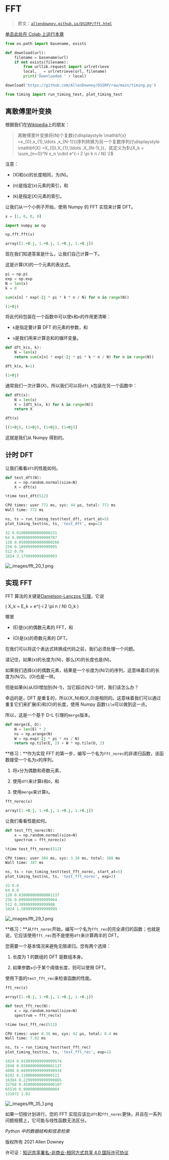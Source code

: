 # FFT

> 原文：[`allendowney.github.io/DSIRP/fft.html`](https://allendowney.github.io/DSIRP/fft.html)

[单击此处在 Colab 上运行本章](https://colab.research.google.com/github/AllenDowney/DSIRP/blob/main/notebooks/fft.ipynb)

```py
from os.path import basename, exists

def download(url):
    filename = basename(url)
    if not exists(filename):
        from urllib.request import urlretrieve
        local, _ = urlretrieve(url, filename)
        print('Downloaded ' + local)

download('https://github.com/AllenDowney/DSIRP/raw/main/timing.py') 
```

```py
from timing import run_timing_test, plot_timing_test 
```

## 离散傅里叶变换

根据我们在[Wikipedia](https://en.wikipedia.org/wiki/Discrete_Fourier_transform)上的朋友：

> 离散傅里叶变换将\(N\)个复数\({\displaystyle \mathbf{x} =x_{0},x_{1},\ldots ,x_{N-1}}\)序列转换为另一个复数序列\({\displaystyle \mathbf{X} =X_{0},X_{1},\ldots ,X_{N-1},}\)，其定义为$\(X_k = \sum_{n=0}^N x_n \cdot e^{-i 2 \pi k n / N} \)$

注意：

+   \(X\)和\(x\)的长度相同，为\(N\)。

+   \(n\)是指定\(x\)元素的索引，和

+   \(k\)是指定\(X\)元素的索引。

让我们从一个小例子开始，使用 Numpy 的 FFT 实现来计算 DFT。

```py
x = [1, 0, 0, 0] 
```

```py
import numpy as np

np.fft.fft(x) 
```

```py
array([1.+0.j, 1.+0.j, 1.+0.j, 1.+0.j]) 
```

现在我们知道答案是什么，让我们自己计算一下。

这是计算\(X\)的一个元素的表达式。

```py
pi = np.pi
exp = np.exp
N = len(x)
k = 0 
```

```py
sum(x[n] * exp(-2j * pi * k * n / N) for n in range(N)) 
```

```py
(1+0j) 
```

将此代码包装在一个函数中可以使`k`和`n`的作用更清晰：

+   `k`是指定要计算 DFT 的元素的参数，和

+   `n`是我们用来计算总和的循环变量。

```py
def dft_k(x, k):
    N = len(x)
    return sum(x[n] * exp(-2j * pi * k * n / N) for n in range(N)) 
```

```py
dft_k(x, k=1) 
```

```py
(1+0j) 
```

通常我们一次计算\(X\)，所以我们可以将`dft_k`包装在另一个函数中：

```py
def dft(x):
    N = len(x)
    X = [dft_k(x, k) for k in range(N)]
    return X 
```

```py
dft(x) 
```

```py
[(1+0j), (1+0j), (1+0j), (1+0j)] 
```

这就是我们从 Numpy 得到的。

## 计时 DFT

让我们看看`dft`的性能如何。

```py
def test_dft(N):
    x = np.random.normal(size=N)
    X = dft(x) 
```

```py
%time test_dft(512) 
```

```py
CPU times: user 772 ms, sys: 44 µs, total: 772 ms
Wall time: 772 ms 
```

```py
ns, ts = run_timing_test(test_dft, start_at=5)
plot_timing_test(ns, ts, 'test_dft', exp=2) 
```

```py
32 0.010000000000000231
64 0.009999999999999787
128 0.050000000000000266
256 0.18999999999999995
512 0.79
1024 3.1799999999999993 
```

![_images/fft_20_1.png](img/f868c70d4018f50996e36119f6b0739d.png)

## 实现 FFT

FFT 算法的关键是[Danielson-Lanczos 引理](https://mathworld.wolfram.com/Danielson-LanczosLemma.html)，它说

\( X_k = E_k + e^{-i 2 \pi n / N} O_k \)

哪里

+   \(E\)是\(x\)的偶数元素的 FFT，和

+   \(O\)是\(x\)的奇数元素的 DFT。

在我们可以将这个表达式转换成代码之前，我们必须处理一个问题。

请记住，如果\(x\)的长度为\(N\)，那么\(X\)的长度也是\(N\)。

如果我们选择\(x\)的偶数元素，结果是一个长度为\(N/2\)的序列，这意味着\(E\)的长度为\(N/2\)。\(O\)也是一样。

但是如果\(k\)从\(0\)增加到\(N-1\)，当它超过\(N/2-1\)时，我们该怎么办？

幸运的是，DFT 是重复的，所以\(X_N\)和\(X_0\)是相同的。这意味着我们可以通过重复它们来扩展\(E\)和\(O\)的长度，使用 Numpy 函数`tile`可以做到这一点。

所以，这是一个基于 D-L 引理的`merge`版本。

```py
def merge(E, O):
    N = len(E) * 2
    ns = np.arange(N)
    W = np.exp(-2j * pi * ns / N)
    return np.tile(E, 2) + W * np.tile(O, 2) 
```

**练习：**作为实现 FFT 的第一步，编写一个名为`fft_norec`的非递归函数，该函数接受一个名为`x`的序列。

1.  将`x`分为偶数和奇数元素，

1.  使用`dft`来计算`E`和`O`，和

1.  使用`merge`来计算`X`。

```py
fft_norec(x) 
```

```py
array([1.+0.j, 1.+0.j, 1.+0.j, 1.+0.j]) 
```

让我们看看性能如何。

```py
def test_fft_norec(N):
    x = np.random.normal(size=N)
    spectrum = fft_norec(x) 
```

```py
%time test_fft_norec(512) 
```

```py
CPU times: user 384 ms, sys: 3.38 ms, total: 388 ms
Wall time: 387 ms 
```

```py
ns, ts = run_timing_test(test_fft_norec, start_at=5)
plot_timing_test(ns, ts, 'test_fft_norec', exp=2) 
```

```py
32 0.0
64 0.0
128 0.030000000000001137
256 0.09999999999999964
512 0.3899999999999988
1024 1.5899999999999999 
```

![_images/fft_29_1.png](img/52dec72a572ee7db362f15722b930de6.png)

**练习：**从`fft_norec`开始，编写一个名为`fft_rec`的完全递归的函数；也就是说，它应该使用`fft_rec`而不是使用`dft`来计算两半的 DFT。

您需要一个基本情况来避免无限递归。您有两个选择：

1.  长度为 1 的数组的 DFT 是数组本身。

1.  如果参数`x`小于某个阈值长度，则可以使用 DFT。

使用下面的`test_fft_rec`来检查函数的性能。

```py
fft_rec(x) 
```

```py
array([1.+0.j, 1.+0.j, 1.+0.j, 1.+0.j]) 
```

```py
def test_fft_rec(N):
    x = np.random.normal(size=N)
    spectrum = fft_rec(x) 
```

```py
%time test_fft_rec(512) 
```

```py
CPU times: user 8.36 ms, sys: 42 µs, total: 8.4 ms
Wall time: 7.92 ms 
```

```py
ns, ts = run_timing_test(test_fft_rec)
plot_timing_test(ns, ts, 'test_fft_rec', exp=1) 
```

```py
1024 0.019999999999999574
2048 0.030000000000001137
4096 0.049999999999998934
8192 0.11000000000000121
16384 0.22999999999999865
32768 0.45000000000000107
65536 0.9000000000000004
131072 1.83 
```

![_images/fft_35_1.png](img/0b8082606d96a7e408de735daf96b087.png)

如果一切按计划进行，您的 FFT 实现应该比`dft`和`fft_norec`更快，并且在一系列问题规模上，它可能与线性函数无法区分。

*Python 中的数据结构和信息检索*

版权所有 2021 Allen Downey

许可证：[知识共享署名-非商业-相同方式共享 4.0 国际许可协议](https://creativecommons.org/licenses/by-nc-sa/4.0/)
